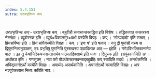 ```yaml
---
index: 5.4.151
sutra: उरःप्रभृतिभ्यः कप्

---
```

_उरःप्रभृतिभ्यः कप्_ - उरःप्रभृतिभ्यः कप् । बहुव्रीहौ समासान्तस्तद्धित इति विशेषः । तद्धितत्वात् ककारस्य नेत्संज्ञा । व्यूढोरस्क इति । व्यूढं=विशालमुर=वक्षो यस्येति विग्रहः । कप् । 'सोऽपदादौ' इति सत्वम् । प्रियसर्पिष्क इति । प्रियं सर्पिर्यस्येति विग्रहः । कप् । 'इणः ष' इति षत्वम् । ननु द्वौ पुमांसौ यस्य स द्विपुमानित्यनुपपन्नम्, उरः प्रभृतिषु पुमानिति पुंस्शब्दस्य पाठादित्यत आह — इहेति । गणेऽविभक्तिकानामेव पाठः । इह तु केषांचिदेकवचनान्तानामेव पाठस्तद्विवक्षार्थ इति भावः । द्विपुंस्क इति ।संपुंकाना॑मिति सः । अर्थान्नञ इति । गणसूत्रम् । नञ परो योऽर्थशब्दस्तदन्ताद्बहुव्रीहेः कप् स्यादिति तदर्थः । अनर्थकमिति । अविद्यमानोऽर्थो यस्येति विग्रहः । अपार्थम्-अपार्थकमिति । अपगतोऽर्थो यस्मादिति विग्रहः । अत्र नञ्पूर्वकत्वान्न नित्यः कविति भावः । 